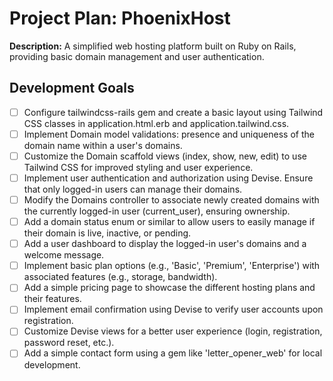 # Project Plan: PhoenixHost

**Description:** A simplified web hosting platform built on Ruby on Rails, providing basic domain management and user authentication.


## Development Goals

- [ ] Configure tailwindcss-rails gem and create a basic layout using Tailwind CSS classes in application.html.erb and application.tailwind.css.
- [ ] Implement Domain model validations: presence and uniqueness of the domain name within a user's domains.
- [ ] Customize the Domain scaffold views (index, show, new, edit) to use Tailwind CSS for improved styling and user experience.
- [ ] Implement user authentication and authorization using Devise. Ensure that only logged-in users can manage their domains.
- [ ] Modify the Domains controller to associate newly created domains with the currently logged-in user (current_user), ensuring ownership.
- [ ] Add a domain status enum or similar to allow users to easily manage if their domain is live, inactive, or pending.
- [ ] Add a user dashboard to display the logged-in user's domains and a welcome message.
- [ ] Implement basic plan options (e.g., 'Basic', 'Premium', 'Enterprise') with associated features (e.g., storage, bandwidth).
- [ ] Add a simple pricing page to showcase the different hosting plans and their features.
- [ ] Implement email confirmation using Devise to verify user accounts upon registration.
- [ ] Customize Devise views for a better user experience (login, registration, password reset, etc.).
- [ ] Add a simple contact form using a gem like 'letter_opener_web' for local development.
